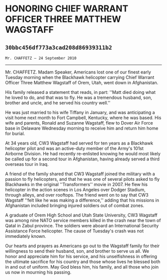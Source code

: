 # HONORING CHIEF WARRANT OFFICER THREE MATTHEW WAGSTAFF
## `30bbc456df773a3cad208d86939311b2`
`Mr. CHAFFETZ — 24 September 2010`

---


Mr. CHAFFETZ. Madam Speaker, Americans lost one of our finest early 
Tuesday morning when the Blackhawk helicopter carrying Chief Warrant 
Officer Three Matthew Wagstaff of Orem, Utah, went down in Afghanistan.

His family released a statement that reads, in part: ''Matt died 
doing what he loved to do, and that was to fly. He was a tremendous 
husband, son, brother and uncle, and he served his country well.''

He was just married to his wife Tiffany in January, and was 
anticipating a visit home next month to Fort Campbell, Kentucky, where 
he was based. His wife and parents, Ronald and Suzanne Wagstaff, flew 
to Dover Air Force base in Delaware Wednesday morning to receive him 
and return him home for burial.

At 34 years old, CW3 Wagstaff had served for ten years as a Blackhawk 
helicopter pilot and was an active-duty member of the Army's 101st 
Airborne Division. He had recently re-enlisted knowing he would most 
likely be called up for a second tour in Afghanistan, having already 
served a third overseas tour in Iraq.

A friend of the family shared that CW3 Wagstaff joined the military 
with a passion to fly helicopters, and that he was one of several 
pilots asked to fly Blackhawks in the original ''Transformers'' movie 
in 2007. He flew his helicopter in the action scenes in Los Angeles 
over Dodger Stadium, through alleys, and over rooftops. The friend went 
on to say that CW3 Wagstaff ''felt like he was making a difference,'' 
adding that his missions in Afghanistan included bringing injured 
soldiers out of combat zones.

A graduate of Orem High School and Utah State University, CW3 
Wagstaff was among nine NATO service members killed in the crash near 
the town of Qatal in Zabul province. The soldiers were aboard an 
International Security Assistance Force helicopter. The cause of 
Tuesday's crash was not immediately known.

Our hearts and prayers as Americans go out to the Wagstaff family for 
their willingness to send their husband, son, and brother to serve us 
all. We honor and appreciate him for his service, and his unselfishness 
in offering the ultimate sacrifice for his country and those whose 
lives he blessed both in and out of uniform. May God bless him, his 
family, and all those who join us now in mourning his passing.
